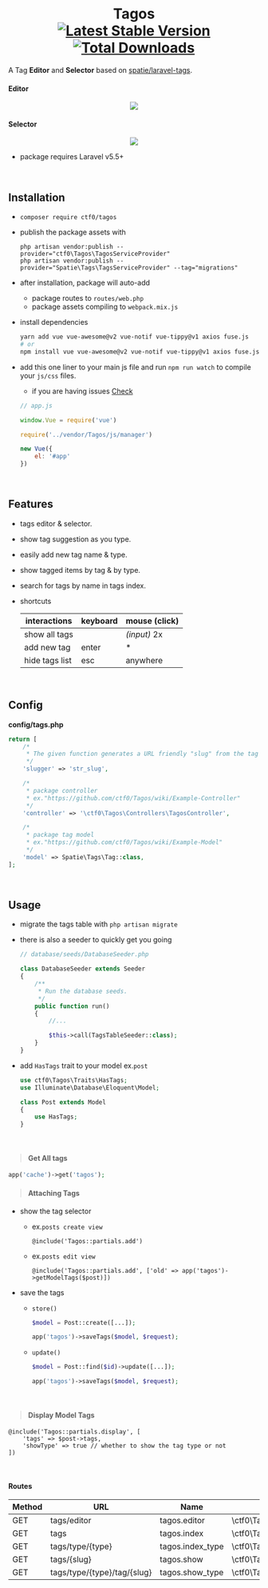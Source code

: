 <h1 align="center">
    Tagos
    <br>
    <a href="https://packagist.org/packages/ctf0/tagos"><img src="https://img.shields.io/packagist/v/ctf0/tagos.svg" alt="Latest Stable Version" /></a> <a href="https://packagist.org/packages/ctf0/tagos"><img src="https://img.shields.io/packagist/dt/ctf0/tagos.svg" alt="Total Downloads" /></a>
</h1>

A Tag **Editor** and **Selector** based on [spatie/laravel-tags](https://github.com/spatie/laravel-tags).

#### Editor
<p align="center">
    <img src="https://user-images.githubusercontent.com/7388088/41531521-de565f66-72f3-11e8-8a2a-e07ea1002e1b.png">
</p>

#### Selector
<p align="center">
    <img src="https://user-images.githubusercontent.com/7388088/38068467-9407081a-3311-11e8-83a5-eea196fb00e3.png">
</p>

- package requires Laravel v5.5+

<br>

## Installation

- `composer require ctf0/tagos`

- publish the package assets with

    `php artisan vendor:publish --provider="ctf0\Tagos\TagosServiceProvider"`<br>
    `php artisan vendor:publish --provider="Spatie\Tags\TagsServiceProvider" --tag="migrations"`

- after installation, package will auto-add
    + package routes to `routes/web.php`
    + package assets compiling to `webpack.mix.js`

- install dependencies

    ```bash
    yarn add vue vue-awesome@v2 vue-notif vue-tippy@v1 axios fuse.js
    # or
    npm install vue vue-awesome@v2 vue-notif vue-tippy@v1 axios fuse.js --save
    ```

- add this one liner to your main js file and run `npm run watch` to compile your `js/css` files.
    - if you are having issues [Check](https://ctf0.wordpress.com/2017/09/12/laravel-mix-es6/)

    ```js
    // app.js

    window.Vue = require('vue')

    require('../vendor/Tagos/js/manager')

    new Vue({
        el: '#app'
    })
    ```

<br>

## Features
- tags editor & selector.
- show tag suggestion as you type.
- easily add new tag name & type.
- show tagged items by tag & by type.
- search for tags by name in tags index.
- shortcuts

    |  interactions  | keyboard | mouse (click) |
    |----------------|----------|---------------|
    | show all tags  |          | *(input)* 2x  |
    | add new tag    | enter    | *             |
    | hide tags list | esc      | anywhere      |

<br>

## Config
**config/tags.php**

```php
return [
    /*
     * The given function generates a URL friendly "slug" from the tag name property before saving it.
     */
    'slugger' => 'str_slug',

    /*
     * package controller
     * ex."https://github.com/ctf0/Tagos/wiki/Example-Controller"
     */
    'controller' => '\ctf0\Tagos\Controllers\TagosController',

    /*
     * package tag model
     * ex."https://github.com/ctf0/Tagos/wiki/Example-Model"
     */
    'model' => Spatie\Tags\Tag::class,
];
```

<br>

## Usage

- migrate the tags table with `php artisan migrate`

- there is also a seeder to quickly get you going
    ```php
    // database/seeds/DatabaseSeeder.php

    class DatabaseSeeder extends Seeder
    {
        /**
         * Run the database seeds.
         */
        public function run()
        {
            //...

            $this->call(TagsTableSeeder::class);
        }
    }
    ```

- add `HasTags` trait to your model ex.`post`

    ```php
    use ctf0\Tagos\Traits\HasTags;
    use Illuminate\Database\Eloquent\Model;

    class Post extends Model
    {
        use HasTags;
    }
    ```

<br>

> #### Get All tags
```php
app('cache')->get('tagos');
```

> #### Attaching Tags

- show the tag selector
    + ex.`posts create view`

        ```blade
        @include('Tagos::partials.add')
        ```

    + ex.`posts edit view`

        ```blade
        @include('Tagos::partials.add', ['old' => app('tagos')->getModelTags($post)])
        ```

- save the tags
    + `store()`

        ```php
        $model = Post::create([...]);

        app('tagos')->saveTags($model, $request);
        ```

    + `update()`

        ```php
        $model = Post::find($id)->update([...]);

        app('tagos')->saveTags($model, $request);
        ```

<br>

> #### Display Model Tags

```blade
@include('Tagos::partials.display', [
    'tags' => $post->tags,
    'showType' => true // whether to show the tag type or not
])
```

<br>

#### Routes

| Method |             URL             |         Name        |                        Action                        |
|--------|-----------------------------|---------------------|------------------------------------------------------|
| GET    | tags/editor                 | tagos.editor        | \ctf0\Tagos\Controllers\TagosController@editor       |
| GET    | tags                        | tagos.index         | \ctf0\Tagos\Controllers\TagosController@index        |
| GET    | tags/type/{type}            | tagos.index_type    | \ctf0\Tagos\Controllers\TagosController@indexByType  |
| GET    | tags/{slug}                 | tagos.show          | \ctf0\Tagos\Controllers\TagosController@show         |
| GET    | tags/type/{type}/tag/{slug} | tagos.show_type     | \ctf0\Tagos\Controllers\TagosController@showByType   |
